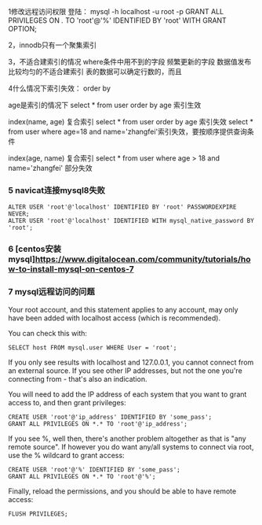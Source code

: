 1修改远程访问权限
登陆：
mysql -h localhost -u root -p
GRANT ALL PRIVILEGES ON *.* TO 'root'@'%' IDENTIFIED BY 'root' WITH GRANT OPTION;

2，innodb只有一个聚集索引

3，不适合建索引的情况
where条件中用不到的字段
频繁更新的字段
数据值发布比较均匀的不适合建索引
表的数据可以确定行数的，而且

4什么情况下索引失效：
order by

age是索引的情况下
select * from user order by age 索引生效

index(name, age) 复合索引
select * from user order by age 索引失效
select * from user where age=18 and name='zhangfei'索引失效，要按顺序提供查询条件

index(age, name) 复合索引
select * from user where age > 18 and name='zhangfei' 部分失效

### 5 navicat连接mysql8失败
```
ALTER USER 'root'@'localhost' IDENTIFIED BY 'root' PASSWORDEXPIRE NEVER;
ALTER USER 'root'@'localhost' IDENTIFIED WITH mysql_native_password BY 'root';
```
### 6 [centos安装mysql]<https://www.digitalocean.com/community/tutorials/how-to-install-mysql-on-centos-7>


### 7 mysql远程访问的问题
Your root account, and this statement applies to any account, may only have been added with localhost access (which is recommended).

You can check this with:
```
SELECT host FROM mysql.user WHERE User = 'root';
```
If you only see results with localhost and 127.0.0.1, you cannot connect from an external source. If you see other IP addresses, but not the one you're connecting from - that's also an indication.

You will need to add the IP address of each system that you want to grant access to, and then grant privileges:
```
CREATE USER 'root'@'ip_address' IDENTIFIED BY 'some_pass';
GRANT ALL PRIVILEGES ON *.* TO 'root'@'ip_address';
```
If you see %, well then, there's another problem altogether as that is "any remote source". If however you do want any/all systems to connect via root, use the % wildcard to grant access:
```
CREATE USER 'root'@'%' IDENTIFIED BY 'some_pass';
GRANT ALL PRIVILEGES ON *.* TO 'root'@'%';
```
Finally, reload the permissions, and you should be able to have remote access:
```
FLUSH PRIVILEGES;
```
